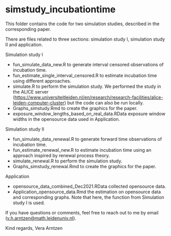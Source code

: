 # simstudy_incubationtime

This folder contains the code for two simulation studies, described in the corresponding paper.

There are files related to three sections: simulation study I, simulation study II and application.


Simulation study I

- fun_simulate_data_new.R to generate interval censored observations of incubation time.
- fun_estimate_single_interval_censored.R to estimate incubation time using different approaches.
- simulate.R to perform the simulation study. We performed the study in the ALICE server (https://www.universiteitleiden.nl/en/research/research-facilities/alice-leiden-computer-cluster) but the code can also be run locally.
- Graphs_simstudy.Rmd to create the graphics for the paper.
- exposure_window_lengths_based_on_real_data.RData exposure window widths in the opensource data used in Application.


Simulation study II

- fun_simulate_data_renewal.R to generate forward time observations of incubation time.
- fun_estimate_renewal_new.R to estimate incubation time using an approach inspired by renewal process theory.
- simulate_renewal.R to perform the simulation study.
- Graphs_simstudy_renewal.Rmd to create the graphics for the paper.


Application

- opensource_data_combined_Dec2021.RData collected opensource data.
- Application_opensource_data.Rmd the estimation on opensource data and corresponding graphs. Note that here, the function from Simulation study I is used.

If you have questions or comments, feel free to reach out to me by email (v.h.arntzen@math.leidenuniv.nl).

Kind regards,
Vera Arntzen
